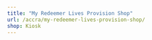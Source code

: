 ```yaml
---
title: "My Redeemer Lives Provision Shop"
url: /accra/my-redeemer-lives-provision-shop/
shop: Kiosk
---
```

